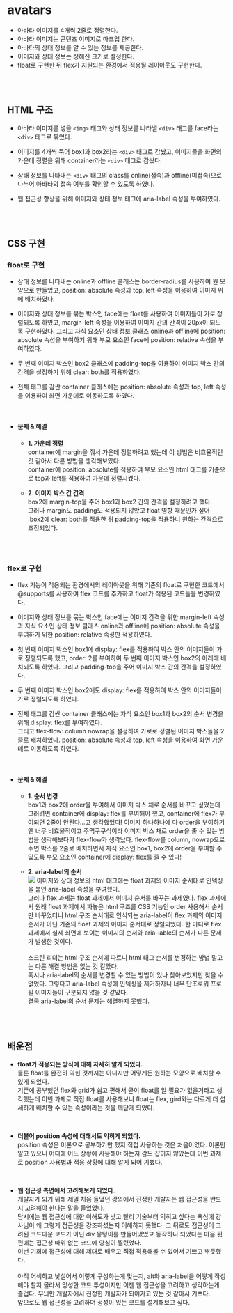 # avatars
- 아바타 이미지를 4개씩 2줄로 정렬한다. <br/>
- 아바타 이미지는 콘텐츠 이미지로 마크업 한다. <br/>
- 아바타의 상태 정보를 알 수 있는 정보를 제공한다. <br/>
- 이미지와 상태 정보는 정해진 크기로 설정한다. <br/>
- float로 구현한 뒤 flex가 지원되는 환경에서 적용될 레이아웃도 구현한다.

 <br/> <br/>

## HTML 구조
- 아바타 이미지를 넣을 ```<img>``` 태그와 상태 정보를 나타낼 ```<div>``` 태그를 face라는 ```<div>``` 태그로 묶었다.  <br/>

- 이미지를 4개씩 묶어 box1과 box2라는 ```<div>``` 태그로 감쌌고, 이미지들을 화면의 가운데 정렬을 위해 container라는 ```<div>``` 태그로 감쌌다.  <br/>

- 상태 정보를 나타내는 ```<div>``` 태그의 class를 online(접속)과 offline(미접속)으로 나누어 아바타의 접속 여부를 확인할 수 있도록 하였다.

- 웹 접근성 향상을 위해 이미지와 상태 정보 태그에 aria-label 속성을 부여하였다.  <br/>

<br/> <br/>

## CSS 구현
### float로 구현
- 상태 정보를 나타내는 online과 offline 클래스는 border-radius를 사용하여 원 모양으로 만들었고, position: absolute 속성과 top, left 속성을 이용하여 이미지 위에 배치하였다.

- 이미지와 상태 정보를 묶는 박스인 face에는 float를 사용하여 이미지들이 가로 정렬되도록 하였고, margin-left 속성을 이용하여 이미지 간의 간격이 20px이 되도록 구현하였다. 
그리고 자식 요소인 상태 정보 클래스 online과 offline에 position: absolute 속성을 부여하기 위해 부모 요소인 face에 position: relative 속성을 부여하였다.

- 두 번째 이미지 박스인 box2 클래스에 padding-top을 이용하여 이미지 박스 간의 간격을 설정하기 위해 clear: both를 적용하였다.

- 전체 태그를 감싼 container 클래스에는 position: absolute 속성과 top, left 속성을 이용하여 화면 가운데로 이동하도록 하였다.

 <br/>

- #### 문제 & 해결
  - **1. 가운데 정렬**  <br/>
container에 margin을 줘서 가운데 정렬하려고 했는데 이 방법은 비효율적인 것 같아서 다른 방법을 생각해보았다.  <br/>
container에 position: absolute를 적용하여 부모 요소인 html 태그를 기준으로 top과 left를 적용하여 가운데 정렬시켰다.

 
  - **2. 이미지 박스 간 간격**  <br/>
box2에 margin-top을 주어 box1과 box2 간의 간격을 설정하려고 했다.  <br/>
그러나 margin도 padding도 적용되지 않았고 float 영향 때문인가 싶어 .box2에 clear: both를 적용한 뒤 padding-top을 적용하니 원하는 간격으로 조정되었다.

 <br/> <br/>

### flex로 구현
- flex 기능이 적용되는 환경에서의 레이아웃을 위해 기존의 float로 구현한 코드에서 @supports를 사용하여 flex 코드를 추가하고 float가 적용된 코드들을 변경하였다.

- 이미지와 상태 정보를 묶는 박스인 face에는 이미지 간격을 위한 margin-left 속성과 자식 요소인 상태 정보 클래스 online과 offline에 position: absolute 속성을 부여하기 위한 position: relative 속성만 적용하였다.

- 첫 번째 이미지 박스인 box1에 display: flex를 적용하여 박스 안의 이미지들이 가로 정렬되도록 했고, order: 2를 부여하여 두 번째 이미지 박스인 box2의 아래에 배치되도록 하였다. 그리고 padding-top을 주어 이미지 박스 간의 간격을 설정하였다.

- 두 번째 이미지 박스인 box2에도 display: flex를 적용하여 박스 안의 이미지들이 가로 정렬되도록 하였다.

- 전체 태그를 감싼 container 클래스에는 자식 요소인 box1과 box2의 순서 변경을 위해 display: flex를 부여하였다.  <br/> 그리고 flex-flow: column nowrap을 설정하여 가로로 정렬된 이미지 박스들을 2줄로 배치하였다. position: absolute 속성과 top, left 속성을 이용하여 화면 가운데로 이동하도록 하였다.

 <br/>

- #### 문제 & 해결
  - **1. 순서 변경** <br/>
box1과 box2에 order을 부여해서 이미지 박스 채로 순서를 바꾸고 싶었는데 그러려면 container에 display: flex를 부여해야 했고, container에 flex가 부여되면 2줄이 안된다...고 생각했었다!
이미지 하나하나에 다 order을 부여하기엔 너무 비효율적이고 주먹구구식이라 이미지 박스 채로 order을 줄 수 있는 방법을 생각해보다가 flex-flow가 생각났다. flex-flow를 column, nowrap으로 주면 박스를 2줄로 배치하면서 자식 요소인 box1, box2에 order을 부여할 수 있도록 부모 요소인 container에 display: flex를 줄 수 있다!

  - **2. aria-label의 순서** <br/>
[<img src="[images/flex 과제 접근성 문제.png](https://github.com/kwonboryong/homework/blob/main/images/flex%20%EA%B3%BC%EC%A0%9C%20%EC%A0%91%EA%B7%BC%EC%84%B1%20%EB%AC%B8%EC%A0%9C.png?raw=true)">](https://github.com/kwonboryong/homework/blob/main/images/flex%20%EA%B3%BC%EC%A0%9C%20%EC%A0%91%EA%B7%BC%EC%84%B1%20%EB%AC%B8%EC%A0%9C.png?raw=true)
이미지와 상태 정보의 html 태그에는 float 과제의 이미지 순서대로 인덱싱을 붙인 aria-label 속성을 부여했다.<br/>
그러나 flex 과제는 float 과제에서 이미지 순서를 바꾸는 과제였다.
flex 과제에서 원래 float 과제에서 짜놓은 html 구조를 CSS 기능인 order 사용해서 순서만 바꾸었더니 html 구조 순서대로 인식되는 aria-label이 flex 과제의 이미지 순서가 아닌 기존의 float 과제의 이미지 순서대로 정렬되었다. 
한 마디로 flex 과제에서 실제 화면에 보이는 이미지의 순서와 aria-lable의 순서가 다른 문제가 발생한 것이다. <br/> <br/>
스크린 리더는 html 구조 순서에 따르니 html 태그 순서를 변경하는 방법 말고는 다른 해결 방법은 없는 것 같았다. <br/>
혹시나 aria-label의 순서를 변경할 수 있는 방법이 있나 찾아보았지만 찾을 수 없었다. 그렇다고 aria-label 속성에 인덱싱을 제거하자니 너무 단조로워 프로필 이미지들이 구분되지 않을 것 같았다.<br/>
결국 aria-label의 순서 문제는 해결하지 못했다.


 <br/> <br/>

## 배운점
- **float가 적용되는 방식에 대해 자세히 알게 되었다.** <br/>
물론 float를 완전히 익힌 것까지는 아니지만 어떻게든 원하는 모양으로 배치할 수 있게 되었다.  <br/>
기존에 공부했던 flex와 grid가 쉽고 편해서 굳이 float를 알 필요가 없을거라고 생각했는데 이번 과제로 직접 float를 사용해보니 float는 flex, gird와는 다르게 더 섬세하게 배치할 수 있는 속성이라는 것을 깨닫게 되었다.
 <br/>

- **더불어 position 속성에 대해서도 익히게 되었다.** <br/>
position 속성은 이론으로 공부하기만 했지 직접 사용하는 것은 처음이었다.
이론만 알고 있으니 어디에 어느 상황에 사용해야 하는지 감도 잡히지 않았는데 이번 과제로 position 사용법과 적용 상황에 대해 알게 되어 기뻤다.
 <br/>

- **웹 접근성 측면에서 고려해보게 되었다.** <br/>
개발자가 되기 위해 제일 처음 들었던 강의에서 진정한 개발자는 웹 접근성을 반드시 고려해야 한다는 말을 들었었다.  <br/>
당시에는 웹 접근성에 대한 이해도가 낮고 빨리 기술부터 익히고 싶다는 욕심에 강사님이 왜 그렇게 접근성을 강조하셨는지 이해하지 못했다. 
그 뒤로도 접근성이 고려된 코드다운 코드가 아닌 div 뭉텅이를 만들어냈었고 동작하니 되었다는 마음 뒷편에는 접근성 따위 없는 코드에 양심이 찔렸었다.  <br/>
이번 기회에 접근성에 대해 제대로 배우고 직접 적용해볼 수 있어서 기쁘고 뿌듯했다. <br/> <br/>
아직 어색하고 낯설어서 이렇게 구성하는게 맞는지, alt와 aria-label을 어떻게 작성해야 할지 몰라서 엉성한 코드 투성이지만 이젠 웹 접근성을 고려하고 생각하는게 즐겁다.
무늬만 개발자에서 진정한 개발자가 되어가고 있는 것 같아서 기쁘다.  <br/>
앞으로도 웹 접근성을 고려하며 정성이 있는 코드를 설계해보고 싶다.

<br/>
